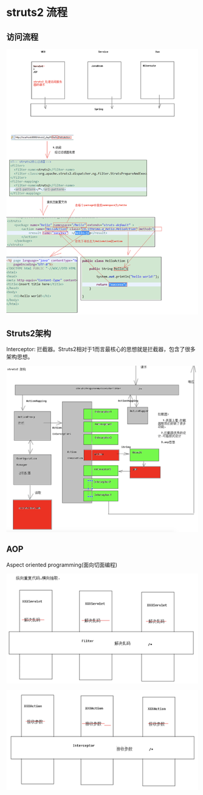 # struts2 流程

## 访问流程

![](../../.gitbook/assets/image.png)

## Struts2架构

Interceptor: 拦截器。Struts2相对于1而言最核心的思想就是拦截器，包含了很多架构思想。

![](../../.gitbook/assets/image%20%2839%29.png)

##  AOP

Aspect oriented programming\(面向切面编程\)

![](../../.gitbook/assets/image%20%2847%29.png)

![](../../.gitbook/assets/image%20%283%29.png)



